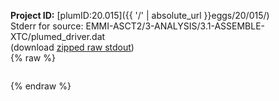 **Project ID:** [plumID:20.015]({{ '/' | absolute_url }}eggs/20/015/)  
Stderr for source:  EMMI-ASCT2/3-ANALYSIS/3.1-ASSEMBLE-XTC/plumed_driver.dat   
(download [zipped raw stdout](plumed_driver.dat.plumed.stdout.txt.zip))  
{% raw %}
<pre>
</pre>
{% endraw %}
